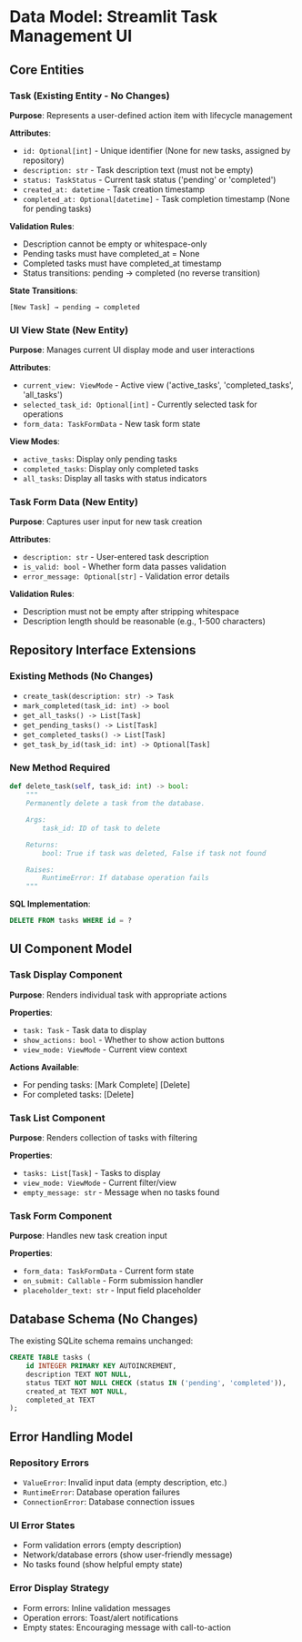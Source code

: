 # Data Model: Streamlit Task Management UI

## Core Entities

### Task (Existing Entity - No Changes)
**Purpose**: Represents a user-defined action item with lifecycle management

**Attributes**:
- `id: Optional[int]` - Unique identifier (None for new tasks, assigned by repository)
- `description: str` - Task description text (must not be empty)
- `status: TaskStatus` - Current task status ('pending' or 'completed')
- `created_at: datetime` - Task creation timestamp
- `completed_at: Optional[datetime]` - Task completion timestamp (None for pending tasks)

**Validation Rules**:
- Description cannot be empty or whitespace-only
- Pending tasks must have completed_at = None
- Completed tasks must have completed_at timestamp
- Status transitions: pending → completed (no reverse transition)

**State Transitions**:
```
[New Task] → pending → completed
```

### UI View State (New Entity)
**Purpose**: Manages current UI display mode and user interactions

**Attributes**:
- `current_view: ViewMode` - Active view ('active_tasks', 'completed_tasks', 'all_tasks')
- `selected_task_id: Optional[int]` - Currently selected task for operations
- `form_data: TaskFormData` - New task form state

**View Modes**:
- `active_tasks`: Display only pending tasks
- `completed_tasks`: Display only completed tasks
- `all_tasks`: Display all tasks with status indicators

### Task Form Data (New Entity)
**Purpose**: Captures user input for new task creation

**Attributes**:
- `description: str` - User-entered task description
- `is_valid: bool` - Whether form data passes validation
- `error_message: Optional[str]` - Validation error details

**Validation Rules**:
- Description must not be empty after stripping whitespace
- Description length should be reasonable (e.g., 1-500 characters)

## Repository Interface Extensions

### Existing Methods (No Changes)
- `create_task(description: str) -> Task`
- `mark_completed(task_id: int) -> bool`
- `get_all_tasks() -> List[Task]`
- `get_pending_tasks() -> List[Task]`
- `get_completed_tasks() -> List[Task]`
- `get_task_by_id(task_id: int) -> Optional[Task]`

### New Method Required
```python
def delete_task(self, task_id: int) -> bool:
    """
    Permanently delete a task from the database.

    Args:
        task_id: ID of task to delete

    Returns:
        bool: True if task was deleted, False if task not found

    Raises:
        RuntimeError: If database operation fails
    """
```

**SQL Implementation**:
```sql
DELETE FROM tasks WHERE id = ?
```

## UI Component Model

### Task Display Component
**Purpose**: Renders individual task with appropriate actions

**Properties**:
- `task: Task` - Task data to display
- `show_actions: bool` - Whether to show action buttons
- `view_mode: ViewMode` - Current view context

**Actions Available**:
- For pending tasks: [Mark Complete] [Delete]
- For completed tasks: [Delete]

### Task List Component
**Purpose**: Renders collection of tasks with filtering

**Properties**:
- `tasks: List[Task]` - Tasks to display
- `view_mode: ViewMode` - Current filter/view
- `empty_message: str` - Message when no tasks found

### Task Form Component
**Purpose**: Handles new task creation input

**Properties**:
- `form_data: TaskFormData` - Current form state
- `on_submit: Callable` - Form submission handler
- `placeholder_text: str` - Input field placeholder

## Database Schema (No Changes)

The existing SQLite schema remains unchanged:

```sql
CREATE TABLE tasks (
    id INTEGER PRIMARY KEY AUTOINCREMENT,
    description TEXT NOT NULL,
    status TEXT NOT NULL CHECK (status IN ('pending', 'completed')),
    created_at TEXT NOT NULL,
    completed_at TEXT
);
```

## Error Handling Model

### Repository Errors
- `ValueError`: Invalid input data (empty description, etc.)
- `RuntimeError`: Database operation failures
- `ConnectionError`: Database connection issues

### UI Error States
- Form validation errors (empty description)
- Network/database errors (show user-friendly message)
- No tasks found (show helpful empty state)

### Error Display Strategy
- Form errors: Inline validation messages
- Operation errors: Toast/alert notifications
- Empty states: Encouraging message with call-to-action